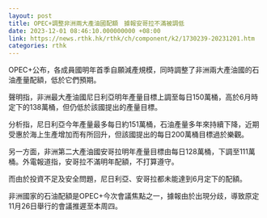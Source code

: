 ```yaml
---
layout: post
title: OPEC+調整非洲兩大產油國配額　據報安哥拉不滿被調低
date: 2023-12-01 08:46:10.000000000 +08:00
link: https://news.rthk.hk/rthk/ch/component/k2/1730239-20231201.htm
categories: rthk
---
```


OPEC+公布，各成員國明年首季自願減產規模，同時調整了非洲兩大產油國的石油產量配額，低於它們預期。

聲明指，非洲最大產油國尼日利亞明年產量目標上調至每日150萬桶，高於6月時定下的138萬桶，但仍低於該國提出的產量目標。

分析指，尼日利亞今年產量最多每日約151萬桶，石油產量多年來持續下降，近期受惠於海上生產增加而有所回升，但該國提出的每日200萬桶目標過於樂觀。

另一方面，非洲第二大產油國安哥拉明年產量目標由每日128萬桶，下調至111萬桶。外電報道指，安哥拉不滿明年配額，不打算遵守。

而由於投資不足及安全問題，尼日利亞、安哥拉都未能達到6月定下的配額。

非洲國家的石油配額是OPEC+今次會議焦點之一，據報由於出現分歧，導致原定11月26日舉行的會議推遲至本周四。
